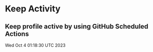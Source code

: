 # Keep Activity 
Keep profile active by using GitHub Scheduled Actions
--- 
Wed Oct  4 01:18:30 UTC 2023